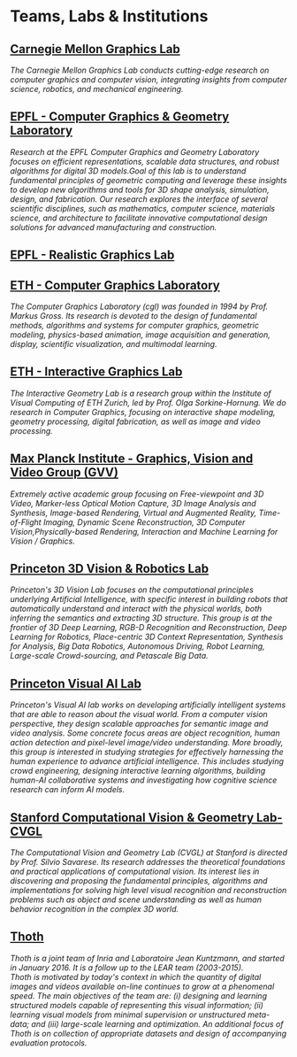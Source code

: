 # Teams, Labs & Institutions

## [Carnegie Mellon Graphics Lab](http://graphics.cs.cmu.edu/)
_The Carnegie Mellon Graphics Lab conducts cutting-edge research on computer graphics and computer vision, integrating insights from computer science, robotics, and mechanical engineering._

## [EPFL - Computer Graphics & Geometry Laboratory](https://lgg.epfl.ch/research.php)
_Research at the EPFL Computer Graphics and Geometry Laboratory focuses on efficient representations, scalable data structures, and robust algorithms for digital 3D models.Goal of this lab is to understand fundamental principles of geometric computing and leverage these insights to develop new algorithms and tools for 3D shape analysis, simulation, design, and fabrication. Our research explores the interface of several scientific disciplines, such as mathematics, computer science, materials science, and architecture to facilitate innovative computational design solutions for advanced manufacturing and construction._

## [EPFL - Realistic Graphics Lab](http://rgl.epfl.ch/publications)

## [ETH - Computer Graphics Laboratory](https://graphics.ethz.ch/research/)
_The Computer Graphics Laboratory (cgl) was founded in 1994 by Prof. Markus Gross. Its research is devoted to the design of fundamental methods, algorithms and systems for computer graphics, geometric modeling, physics-based animation, image acquisition and generation, display, scientific visualization, and multimodal learning._

## [ETH - Interactive Graphics Lab](http://igl.ethz.ch/)
_The Interactive Geometry Lab is a research group within the Institute of Visual Computing of ETH Zurich, led by Prof. Olga Sorkine-Hornung. We do research in Computer Graphics, focusing on interactive shape modeling, geometry processing, digital fabrication, as well as image and video processing._

## [Max Planck Institute - Graphics, Vision and Video Group (GVV)](http://gvv.mpi-inf.mpg.de/GVV_Projects.html)
_Extremely active academic group focusing on Free-viewpoint and 3D Video, Marker-less Optical Motion Capture, 3D Image Analysis and Synthesis, Image-based Rendering, Virtual and Augmented Reality, Time-of-Flight Imaging, Dynamic Scene Reconstruction, 3D Computer Vision,Physically-based Rendering, Interaction and Machine Learning for Vision / Graphics._ 

## [Princeton 3D Vision & Robotics Lab](http://3dvision.princeton.edu/)
_Princeton's 3D Vision Lab focuses on the computational principles underlying Artificial Intelligence, with specific interest in building robots that automatically understand and interact with the physical worlds, both inferring the semantics and extracting 3D structure. This group is at the frontier of 3D Deep Learning, RGB-D Recognition and Reconstruction, Deep Learning for Robotics, Place-centric 3D Context Representation, Synthesis for Analysis, Big Data Robotics, Autonomous Driving, Robot Learning, Large-scale Crowd-sourcing, and Petascale Big Data._

## [Princeton Visual AI Lab](https://visualai.princeton.edu/)
_Princeton's Visual AI lab works on developing artificially intelligent systems that are able to reason about the visual world. From a computer vision perspective, they design scalable approaches for semantic image and video analysis. Some concrete focus areas are object recognition, human action detection and pixel-level image/video understanding. More broadly, this group is interested in studying strategies for effectively harnessing the human experience to advance artificial intelligence. This includes studying crowd engineering, designing interactive learning algorithms, building human-AI collaborative systems and investigating how cognitive science research can inform AI models._

## [Stanford Computational Vision & Geometry Lab- CVGL](http://cvgl.stanford.edu/publications.html)
_The Computational Vision and Geometry Lab (CVGL) at Stanford is directed by Prof. Silvio Savarese. Its research addresses the theoretical foundations and practical applications of computational vision. Its interest lies in discovering and proposing the fundamental principles, algorithms and implementations for solving high level visual recognition and reconstruction problems such as object and scene understanding as well as human behavior recognition in the complex 3D world._


## [Thoth](https://lear.inrialpes.fr/research.php)
_Thoth is a joint team of Inria and Laboratoire Jean Kuntzmann, and started in January 2016. It is a follow up to the LEAR team (2003-2015).<br/>Thoth is motivated by today's context in which the quantity of digital images and videos available on-line continues to grow at a phenomenal speed. The main objectives of the team are: (i) designing and learning structured models capable of representing this visual information; (ii) learning visual models from minimal supervision or unstructured meta-data; and (iii) large-scale learning and optimization. An additional focus of Thoth is on collection of appropriate datasets and design of accompanying evaluation protocols._
